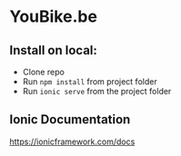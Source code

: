 # YouBike.be  

## Install on local:
* Clone repo
* Run ````npm install```` from project folder
* Run ```ionic serve``` from the project folder

## Ionic Documentation
https://ionicframework.com/docs

